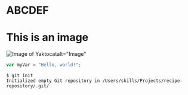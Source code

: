 #  ABCDEF
# This is an image
![Image of Yaktocat](https://octodex.github.com/images/yaktocat.png)alt="Image"

``` javascript
var myVar = "Hello, world!";
```

```
$ git init
Initialized empty Git repository in /Users/skills/Projects/recipe-repository/.git/
```
